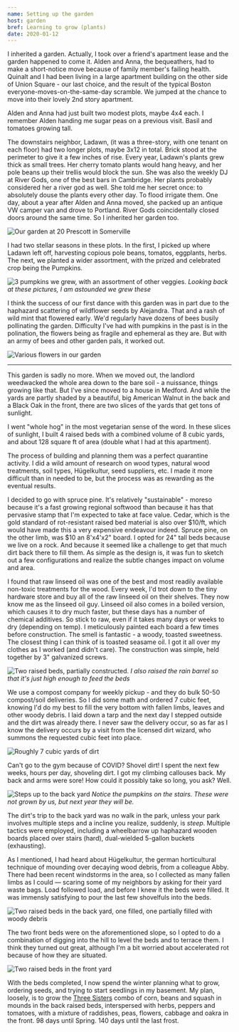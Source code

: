 ```yaml
---
name: Setting up the garden
host: garden
bref: Learning to grow (plants)
date: 2020-01-12
---
```


I inherited a garden. Actually, I took over a friend's apartment lease
and the garden happened to come it. Alden and Anna, the bequeathers, had
to make a short-notice move because of family member's failing health.
Quinalt and I had been living in a large apartment building on the other
side of Union Square - our last choice, and the result of the typical
Boston everyone-moves-on-the-same-day scramble. We jumped at the chance
to move into their lovely 2nd story apartment.

Alden and Anna had just built two modest plots, maybe 4x4 each. I
remember Alden handing me sugar peas on a previous visit. Basil and
tomatoes growing tall.

The downstairs neighbor, Ladawn, (it was a three-story, with one tenant
on each floor) had two longer plots, maybe 3x12 in total. Brick stood at
the perimeter to give it a few inches of rise. Every year, Ladawn's
plants grew thick as small trees. Her cherry tomato plants would hang
heavy, and her pole beans up their trellis would block the sun. She was
also the weekly DJ at River Gods, one of the best bars in Cambridge. Her
plants probably considered her a river god as well. She told me her
secret once: to absolutely douse the plants every other day. To flood
irrigate them. One day, about a year after Alden and Anna moved, she
packed up an antique VW camper van and drove to Portland. River Gods
coincidentally closed doors around the same time. So I inherited her
garden too.

![Our garden at 20 Prescott in
Somerville](img/garden_prescott.jpg)

I had two stellar seasons in these plots. In the first, I picked up where
Ladawn left off, harvesting copious pole beans, tomatos, eggplants,
herbs. The next, we planted a wider assortment, with the prized and
celebrated crop being the Pumpkins.

![3 pumpkins we grew, with an assortment of other
veggies.](img/pumpkins.jpg) _Looking back at these pictures, I
am astounded we grew these_

I think the success of our first dance with this garden was in part due
to the haphazard scattering of wildflower seeds by Alejandra. That and a
rash of wild mint that flowered early. We'd regularly have dozens of bees
busily pollinating the garden. Difficulty I've had with pumpkins in the
past is in the polination, the flowers being as fragile and ephemeral as
they are. But with an army of bees and other garden pals, it worked out.

![Various flowers in our garden](img/flowers.jpg)

<HR />

This garden is sadly no more. When we moved out, the landlord weedwacked
the whole area down to the bare soil - a nuissance, things growing like
that. But I've since moved to a house in Medford. And while the yards are
partly shaded by a beautiful, big American Walnut in the back and a Black
Oak in the front, there are two slices of the yards that get tons of
sunlight.

I went "whole hog" in the most vegetarian sense of the word. In these
slices of sunlight, I built 4 raised beds with a combined volume of 8
cubic yards, and about 128 square ft of area (double what I had at this
apartment).

The process of building and planning them was a perfect quarantine
activity. I did a wild amount of research on wood types, natural wood
treatments, soil types, Hügelkultur, seed suppliers, etc. I made it more
difficult than in needed to be, but the process was as rewarding as the
eventual results.

I decided to go with spruce pine. It's relatively "sustainable" - moreso
because it's a fast growing regional softwood than because it has that
pervasive stamp that I'm expected to take at face value. Cedar, which is
the gold standard of rot-resistant raised bed material is also over
$10/ft, which would have made this a very expensive endeavour indeed.
Spruce pine, on the other limb, was $10 an 8'x4'x2" board. I opted for
24" tall beds because we live on a rock. And because it seemed like a
challenge to get that much dirt back there to fill them. As simple as the
design is, it was fun to sketch out a few configurations and realize the
subtle changes impact on volume and area.

I found that raw linseed oil was one of the best and most readily
available non-toxic treatments for the wood. Every week, I'd trot down to
the tiny hardware store and buy all of the raw linseed oil on their
shelves. They now know me as the linseed oil guy. Linseed oil also comes
in a boiled version, which causes it to dry much faster, but these days
has a number of chemical additives. So stick to raw, even if it takes
many days or weeks to dry (depending on temp). I meticulously painted
each board a few times before construction. The smell is fantastic - a
woody, toasted sweetness. The closest thing I can think of is toasted
seasame oil. I got it all over my clothes as I worked (and didn't care).
The construction was simple, held together by 3" galvanized screws.

![Two raised beds, partially
constructed.](img/beds_construction.png) _I also raised the rain
barrel so that it's just high enough to feed the beds_

We use a compost company for weekly pickup - and they do bulk 50-50
compost/soil deliveries. So I did some math and ordered 7 cubic feet,
knowing I'd do my best to fill the very bottom with fallen limbs, leaves
and other woody debris. I laid down a tarp and the next day I stepped
outside and the dirt was already there. I never saw the delivery occur,
so as far as I know the delivery occurs by a visit from the licensed dirt
wizard, who summons the requested cubic feet into place.

![Roughly 7 cubic yards of dirt](img/dirt.jpg)

Can't go to the gym because of COVID? Shovel dirt! I spent the next few
weeks, hours per day, shoveling dirt. I got my climbing callouses back.
My back and arms were sore! How could it possibly take so long, you ask?
Well.

![Steps up to the back yard](img/where_the_dirt_has_to_go.jpg)
_Notice the pumpkins on the stairs. These were not grown by us, but next
year they will be._

The dirt's trip to the back yard was no walk in the park, unless your
park involves multiple steps and a incline you realize, suddenly, is
_steep_. Multiple tactics were employed, including a wheelbarrow up
haphazard wooden boards placed over stairs (hard), dual-wielded 5-gallon
buckets (exhausting).

As I mentioned, I had heard about Hügelkultur, the german horticultural
technique of mounding over decaying wood debris, from a colleague Abby.
There had been recent windstorms in the area, so I collected as many
fallen limbs as I could — scaring some of my neighbors by asking for
their yard waste bags. Load followed load, and before I knew it the beds
were filled. It was immensly satisfying to pour the last few shovelfuls
into the beds.

![Two raised beds in the back yard, one filled, one partially filled with
woody debris](img/filling.jpg)

The two front beds were on the aforementioned slope, so I opted to do a
combination of digging into the hill to level the beds and to terrace
them. I think they turned out great, although I'm a bit worried about
accelerated rot because of how they are situated.

![Two raised beds in the front yard](img/front_beds.jpg)

With the beds completed, I now spend the winter planning what to grow,
ordering seeds, and trying to start seedlings in my basement. My plan,
loosely, is to grow the [Three
Sisters](http://gardening.cals.cornell.edu/lessons/curricula/the-three-sisters-exploring-an-iroquois-garden/how-to-plant-the-three-sisters/)
combo of corn, beans and squash in mounds in the back raised beds,
interspersed with herbs, peppers and tomatoes, with a mixture of
raddishes, peas, flowers, cabbage and oakra in the front. 98 days until
Spring. 140 days until the last frost.